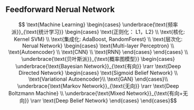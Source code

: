 ## Feedforward Nerual Network

$$
\text{Machine Learning}
\begin{cases}
\underbrace{\text{频率派}}_{\text{统计学习}} 
\begin{cases}
\text{正则化： L1，L2} \\
\text{核化: Kernel SVM} \\
\text{集成化: AdaBoost, RandomForest} \\
\text{层次化: Nerual Network} \begin{cases}
\text{Multi-layer Perceptron} \\
\text{Autoencoder} \\
\text{CNN} \\
\text{RNN} 
\end{cases} 
\end{cases}
\\
\underbrace{\text{贝叶斯派}}_{\text{概率图模型}}
\begin{cases}
\underbrace{\text{Bayesian Network}}_{\text{有向}} \rarr \text{Deep Directed Network} \begin{cases}
\text{Sigmoid Belief Network} \\
\text{Variational Autoencoder}\\
\text{GAN}
\end{cases}\\
\underbrace{\text{Markov Network}}_{\text{无向}} 
\rarr \text{Deep Boltzmann Machine} \\
\underbrace{\text{Mixed Network}}_{\text{有向+无向}} \rarr \text{Deep Belief Network}
\end{cases}
\end{cases}$$